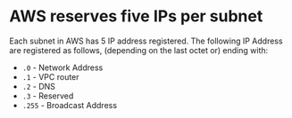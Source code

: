 # AWS reserves five IPs per subnet

Each subnet in AWS has 5 IP address registered. The following IP Address are registered as follows, (depending on the last octet or) ending with:

- `.0` - Network Address
- `.1` - VPC router
- `.2` - DNS
- `.3` - Reserved
- `.255` - Broadcast Address
